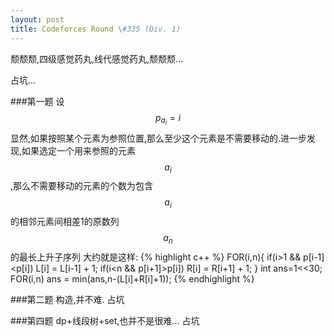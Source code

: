 ```yaml
---
layout: post
title: Codeforces Round \#335 (Div. 1)
---
```

颓颓颓,四级感觉药丸,线代感觉药丸,颓颓颓...

占坑...

###第一题
设$$p_{a_i}=i$$显然,如果按照某个元素为参照位置,那么至少这个元素是不需要移动的.进一步发现,如果选定一个用来参照的元素$$a_i$$,那么不需要移动的元素的个数为包含$$a_i$$的相邻元素间相差1的原数列$${a_n}$$的最长上升子序列
大约就是这样:
{% highlight c++ %}
FOR(i,n){
    if(i>1 && p[i-1]<p[i])
        L[i] = L[i-1] + 1;
    if(i<n && p[i+1]>p[i])
        R[i] = R[i+1] + 1;
}
int ans=1<<30;
FOR(i,n)
    ans = min(ans,n-(L[i]+R[i]+1));
{% endhighlight %}


###第二题
构造,并不难.
占坑

###第四题
dp+线段树+set,也并不是很难...
占坑

